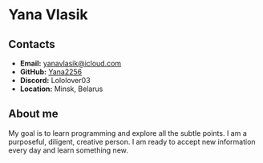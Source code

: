 # Yana Vlasik
## Contacts
- **Email:** yanavlasik@icloud.com
- **GitHub:** [Yana2256](https://github.com/Yana2256)
- **Discord:** Lololover03
- **Location:** Minsk, Belarus
## About me 
My goal is to learn programming and explore all the subtle points. I am a purposeful, diligent, creative person. I am ready to accept new information every day and learn something new.
